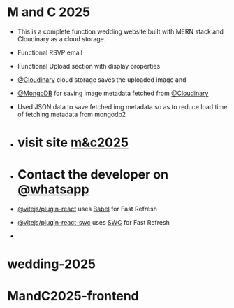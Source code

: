 # M and C 2025

- This is a complete function wedding website built with MERN stack and Cloudinary as a cloud storage.
- Functional RSVP email
- Functional Upload section with display properties
- [@Cloudinary](https://cloudinary.com/) cloud storage saves the uploaded image and
- [@MongoDB](https://cloud.mongodb.com/) for saving image metadata fetched from [@Cloudinary](https://cloudinary.com/)
- Used JSON data to save fetched img metadata so as to reduce load time of fetching metadata from mongodb2

- # visit site [m&c2025](https://mandc2025.org)

- # Contact the developer on [@whatsapp](https://wa.me/message/CHA5YYYVU65EM1)

- [@vitejs/plugin-react](https://github.com/vitejs/vite-plugin-react/blob/main/packages/plugin-react/README.md) uses [Babel](https://babeljs.io/) for Fast Refresh
- [@vitejs/plugin-react-swc](https://github.com/vitejs/vite-plugin-react-swc) uses [SWC](https://swc.rs/) for Fast Refresh
- 
# wedding-2025
# MandC2025-frontend
